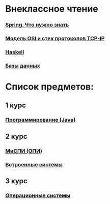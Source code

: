 # Внеклассное чтение

### [Spring. Что нужно знать](Spring/README.md)
### [Модель OSI и стек протоколов TCP-IP](OSI/README.md)
### [Haskell](Haskell/README.md)
### [Базы данных](DB/README.md)

# Список предметов:

## 1 курс
### [Программирование (Java)](Programming/README.md)

## 2 курс
### [МиСПИ (ОПИ)](MISPI/README.md)
### [Встроенные системы](ES/README.md)

## 3 курс
### [Операционные системы](OS/README.md)